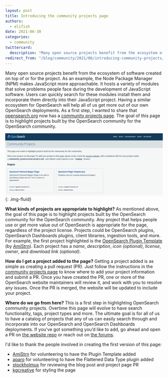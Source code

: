 ```yaml
---
layout: post
title: Introducing the community projects page
authors: 
  - elifish
date: 2021-06-30
categories:
  - community
twittercard:
  description: "Many open source projects benefit from the ecosystem of software created on top of or for the project. As a first steps towards having a robust ecosystem, opensearch.org now has added a community projects page to highlight projects created for the OpenSearch community by the OpenSearch community... "
redirect_from: "/blog/community/2021/06/introducing-community-projects/"
---
```


Many open source projects benefit from the ecosystem of software created on top of or for the project. As an example, the Node Package Manager (NPM) makes JavaScript more approachable. It hosts a variety of modules that solve problems people face during the development of JavaScript software. Users can quickly search for these modules install them and incorporate them directly into their JavaScript project. Having a similar ecosystem for OpenSearch will help all of us get more out of our own OpenSearch deployments. As a first step, I wanted to share that [opensearch.org](/) now has a [community projects page](/community_projects/). The goal of this page is to highlight projects built by the OpenSearch community for the OpenSearch community.

![OpenSearch Community Projects Page](/assets/media/blog-images/2021-06-30-introducing-community-projects/screenshot.png){: .img-fluid}

**What kinds of projects are appropriate to highlight?**
As mentioned above, the goal of this page is to highlight projects built by the OpenSearch community for the OpenSearch community. Any project that helps people use or get more value out of OpenSearch is appropriate for the page, regardless of the project license. Projects could be OpenSearch plugins, OpenSearch Dashboards plugins, client libraries, ingestion tools, and more. For example, the first project highlighted is the [OpenSearch Plugin Template](https://github.com/AmiStrn/opensearch-plugin-template-java) (by [AmiStrn](https://github.com/AmiStrn)). Each project has a *name*, *description*, *icon (optional)*, *license*, *owner*, and *download link (optional)*. 

**How do I get a project added to the page?**
Getting a project added is as simple as creating a pull request (PR). Just follow the instructions in the [community projects page](/community_projects/) to know where to add your project information and submit a PR. Once you have created the PR, one or more of the OpenSearch website maintainers will review it, and work with you to resolve any issues. Once the PR is merged, the website will be updated to include your project. 

**Where do we go from here?**
This is a first step in highlighting OpenSearch community projects. Overtime this page will evolve to have search functionality, tags, project types and more. The ultimate goal is for all of us to have a catalog of projects that any of us can easily search through and incorporate into our OpenSearch and OpenSearch Dashboards deployments. If you’ve got something you’d like to add, go ahead and open a PR on [the website repo](https://github.com/opensearch-project/project-website) or reach out on [the forums](https://discuss.opendistrocommunity.dev/).

I'd like to thank the people involved in creating the first version of this page:
* [AmiStrn](https://github.com/AmiStrn) for volunteering to have the Plugin Template added
* [aparo](https://github.com/aparo) for volunteering to have the Flattened Data Type plugin added
* [stockholmux](https://github.com/stockholmux) for reviewing the blog post and project page PR
* [kgcreative](https://github.com/kgcreative) for styling the page
